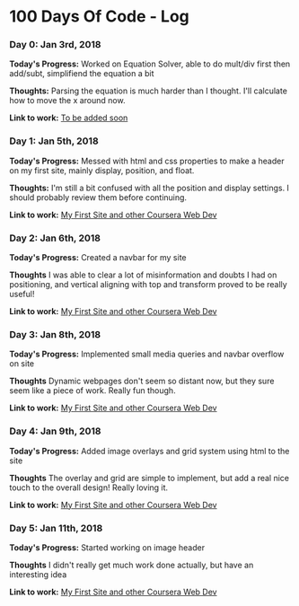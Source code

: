 # 100 Days Of Code - Log

### Day 0: Jan 3rd, 2018

**Today's Progress:** Worked on Equation Solver, able to do mult/div first then add/subt, simplifiend the equation a bit

**Thoughts:** Parsing the equation is much harder than I thought. I'll calculate how to move the x around now.

**Link to work:** [To be added soon](http://www.example.com)

### Day 1: Jan 5th, 2018

**Today's Progress:** Messed with html and css properties to make a header on my first site, mainly display, position, and float.

**Thoughts:** I'm still a bit confused with all the position and display settings. I should probably review them before continuing.

**Link to work:** [My First Site and other Coursera Web Dev](https://github.com/TGlide/Coursera-Web-Development-JHU)

### Day 2: Jan 6th, 2018

**Today's Progress:** Created a navbar for my site

**Thoughts** I was able to clear a lot of misinformation and doubts I had on positioning, and vertical aligning with top and transform proved to be really useful!

**Link to work:** [My First Site and other Coursera Web Dev](https://github.com/TGlide/Coursera-Web-Development-JHU)

### Day 3: Jan 8th, 2018

**Today's Progress:** Implemented small media queries and navbar overflow on site

**Thoughts** Dynamic webpages don't seem so distant now, but they sure seem like a piece of work. Really fun though.

**Link to work:** [My First Site and other Coursera Web Dev](https://github.com/TGlide/Coursera-Web-Development-JHU)

### Day 4: Jan 9th, 2018

**Today's Progress:** Added image overlays and grid system using html to the site

**Thoughts** The overlay and grid are simple to implement, but add a real nice touch to the overall design! Really loving it.

**Link to work:** [My First Site and other Coursera Web Dev](https://github.com/TGlide/Coursera-Web-Development-JHU)

### Day 5: Jan 11th, 2018

**Today's Progress:** Started working on image header

**Thoughts** I didn't really get much work done actually, but have an interesting idea

**Link to work:** [My First Site and other Coursera Web Dev](https://github.com/TGlide/Coursera-Web-Development-JHU)
